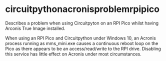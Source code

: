 # circuitpythonacronisproblemrpipico
Describes a problem when using Circuitpyton on an RPI Pico whilst having Arconis True Image installed.

When using an RPI Pico and Circuitpython under Windows 10, an Acronis process running as mms_mini.exe causes a continuous reboot loop on the Pico as there appears to be an access/read/write to the RPI drive. Disabling this service has little effect on Acronis under most circumstances.
